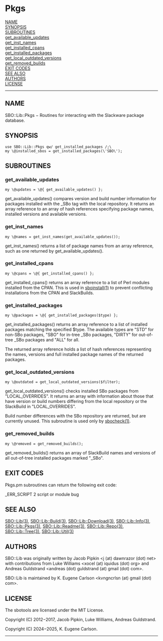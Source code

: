 # Pkgs

[NAME](#name)\
[SYNOPSIS](#synopsis)\
[SUBROUTINES](#subroutines)\
[get_available_updates](#get_available_updates)\
[get_inst_names](#get_inst_names)\
[get_installed_cpans](#get_installed_cpans)\
[get_installed_packages](#get_installed_packages)\
[get_local_outdated_versions](#get_local_outdated_versions)\
[get_removed_builds](#get_removed_builds)\
[EXIT CODES](#exit-codes)\
[SEE ALSO](#see-also)\
[AUTHORS](#authors)\
[LICENSE](#license)

------------------------------------------------------------------------

## NAME

SBO::Lib::Pkgs − Routines for interacting with the Slackware package
database.

## SYNOPSIS

    use SBO::Lib::Pkgs qw/ get_installed_packages /;\
    my \@installed_sbos = get_installed_packages(\'SBO\');

## SUBROUTINES

### get_available_updates

    my \@updates = \@{ get_available_updates() };

get_available_updates() compares version and build number information
for packages installed with the \_SBo tag with the local repository. It
returns an array reference to an array of hash references specifying
package names, installed versions and available versions.

### get_inst_names

    my \@names = get_inst_names(get_available_updates());

get_inst_names() returns a list of package names from an array
reference, such as one returned by get_available_updates().

### get_installed_cpans

    my \@cpans = \@{ get_installed_cpans() };

get_installed_cpans() returns an array reference to a list of Perl
modules installed from the CPAN. This is used in [sboinstall(1)](sboinstall.1.md) to
prevent conflicting installations from the CPAN and SlackBuilds.

### get_installed_packages

    my \@packages = \@{ get_installed_packages($type) };

get_installed_packages() returns an array reference to a list of
installed packages matching the specified \$type. The available types
are \"STD\" for non-SBo packages, \"SBO\" for in-tree \_SBo packages,
\"DIRTY\" for out-of-tree \_SBo packages and \"ALL\" for all.

The returned array reference holds a list of hash references
representing the names, versions and full installed package names of the
returned packages.

### get_local_outdated_versions

    my \@outdated = get_local_outdated_versions($filter);

get_local_outdated_versions() checks installed SBo packages from
\"LOCAL_OVERRIDES\". It returns an array with information about those
that have version or build numbers differing from the local repository
or the SlackBuild in \"LOCAL_OVERRIDES\".

Build number differences with the SBo repository are returned, but are
currently unused. This subroutine is used only by [sbocheck(1)](sbocheck.1.md).

### get_removed_builds

    my \@removed = get_removed_builds();

get_removed_builds() returns an array of SlackBuild names and versions
of all out-of-tree installed packages marked \"\_SBo\".

## EXIT CODES

Pkgs.pm subroutines can return the following exit code:

\_ERR_SCRIPT 2 script or module bug

## SEE ALSO

[SBO::Lib(3)](Lib.3.md), [SBO::Lib::Build(3)](Build.3.md), [SBO::Lib::Download(3)](Download.3.md),
[SBO::Lib::Info(3)](Info.3.md), [SBO::Lib::Pkgs(3)](Pkgs.3.md), [SBO::Lib::Readme(3)](Readme.3.md),
[SBO::Lib::Repo(3)](Repo.3.md), [SBO::Lib::Tree(3)](Tree.3.md), [SBO::Lib::Util(3)](Util.3.md)

## AUTHORS

SBO::Lib was originally written by Jacob Pipkin \<j (at) dawnrazor (dot)
net\> with contributions from Luke Williams \<xocel (at) iquidus (dot)
org\> and Andreas Guldstrand \<andreas (dot) guldstrand (at) gmail (dot)
com\>.

SBO::Lib is maintained by K. Eugene Carlson \<kvngncrlsn (at) gmail
(dot) com\>.

## LICENSE

The sbotools are licensed under the MIT License.

Copyright (C) 2012−2017, Jacob Pipkin, Luke Williams, Andreas
Guldstrand.

Copyright (C) 2024−2025, K. Eugene Carlson.

------------------------------------------------------------------------
